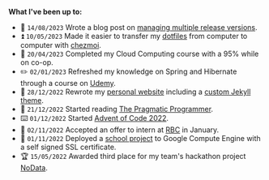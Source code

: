 **What I've been up to:**

- 📗 `14/08/2023` Wrote a blog post on [managing multiple release versions](https://ryansheppard.tech/2023/08/02/a-case-study-on-managing-multiple-release-versions.html).
- :arrow_double_up: `10/05/2023` Made it easier to transfer my [dotfiles](https://www.github.com/ryanshepps/dotfiles) from computer to computer with [chezmoi](https://github.com/twpayne/chezmoi).
- :school: `20/04/2023` Completed my Cloud Computing course with a 95% while on co-op.
- :pencil2: `02/01/2023` Refreshed my knowledge on Spring and Hibernate through a course on [Udemy](https://www.udemy.com/course/spring-hibernate-tutorial/).
- :tada: `28/12/2022` Rewrote my [personal website](https://ryansheppard.tech) including a [custom Jekyll theme](https://github.com/ryanshepps/jekyll-theme-minimal-ryan).
- :book: `21/12/2022` Started reading [The Pragmatic Programmer](https://www.amazon.ca/Pragmatic-Programmer-journey-mastery-Anniversary/dp/0135957052/ref=sr_1_1?crid=3HMU3B0O33DYZ&keywords=the+pragmatic+programmer&qid=1672774654&sprefix=the+pragmatic+programmer%2Caps%2C112&sr=8-1).
- ⌨️ `01/12/2022` Started [Advent of Code 2022](https://adventofcode.com/2022/about).
- :bank: `02/11/2022` Accepted an offer to intern at [RBC](https://www.rbc.com/our-company/index.html) in January.
- 📖 `01/11/2022` Deployed a [school project](https://35.211.75.173) to Google Compute Engine with a self signed SSL certificate.
- :trophy: `15/05/2022` Awarded third place for my team's hackathon project [NoData](https://github.com/ryanshepps/NoData).
